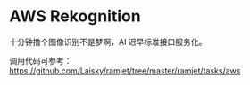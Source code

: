 AWS Rekognition
===

十分钟撸个图像识别不是梦啊，AI 迟早标准接口服务化。

调用代码可参考：https://github.com/Laisky/ramjet/tree/master/ramjet/tasks/aws
